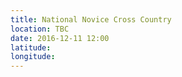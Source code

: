 ```yaml
---
title: National Novice Cross Country
location: TBC
date: 2016-12-11 12:00
latitude: 
longitude: 
---
```

